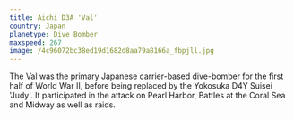 ```yaml
---
title: Aichi D3A 'Val'
country: Japan
planetype: Dive Bomber
maxspeed: 267
image: /4c96072bc38ed19d1682d8aa79a8166a_fbpjll.jpg
---
```

The Val was the primary Japanese carrier-based dive-bomber for the first half of World War II, before being replaced by the Yokosuka D4Y Suisei 'Judy'. It participated in the attack on Pearl Harbor, Battles at the Coral Sea and Midway as well as raids.